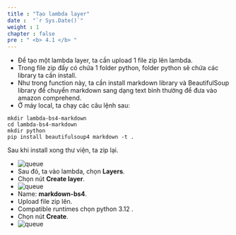 ```yaml
---
title : "Tạo lambda layer"
date :  "`r Sys.Date()`" 
weight : 1 
chapter : false
pre : " <b> 4.1 </b> "
---
```




* Để tạo một lambda layer, ta cần upload 1 file zip lên lambda. 
* Trong file zip đấy có chứa 1 folder python, folder python sẽ chứa các library ta cần install.
* Như trong function này, ta cần install markdown library và BeautifulSoup library để chuyển markdown sang dạng text bình thường để đưa vào amazon comprehend.
* Ở máy local, ta chạy các câu lệnh sau:
```
mkdir lambda-bs4-markdown
cd lambda-bs4-markdown
mkdir python
pip install beautifulsoup4 markdown -t . 
```
Sau khi install xong thư viện, ta zip lại.
* ![queue](/workshop-aws-card-clash-5/images/3.connect/3.17.png) 
* Sau đó, ta vào lambda, chọn **Layers**.
* Chọn nút **Create layer**.
* ![queue](/workshop-aws-card-clash-5/images/3.connect/zip2.png) 
* Name: **markdown-bs4**.
* Upload file zip lên.
* Compatible runtimes chọn python 3.12 . 
* Chọn nút **Create**.
* ![queue](/workshop-aws-card-clash-5/images/3.connect/3.18.png) 